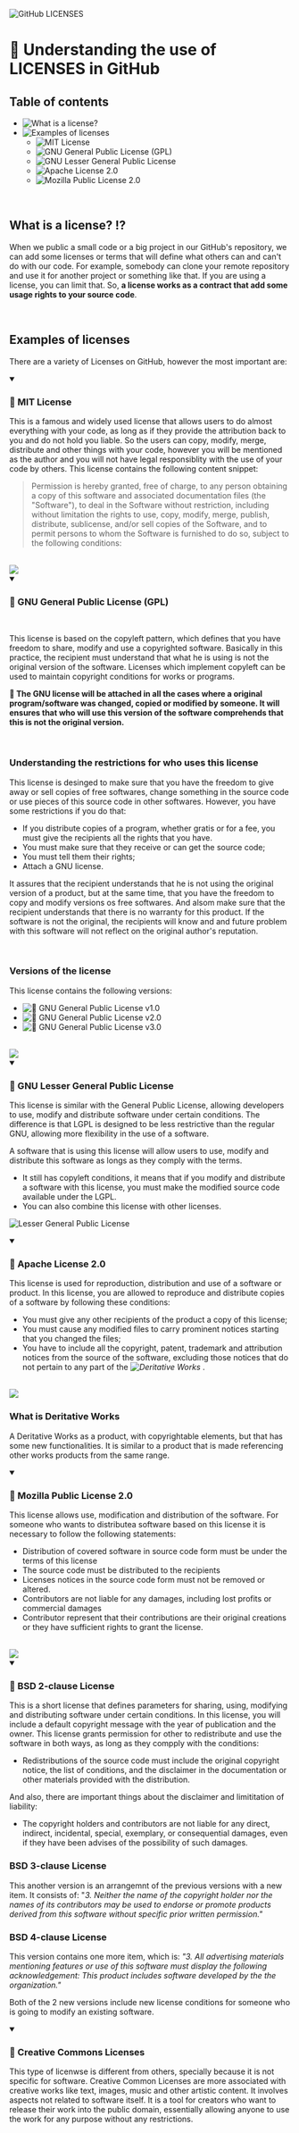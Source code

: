 ![GitHub LICENSES](https://github.com/paulo-xavier/uc10-documentation/blob/main/assets/github-licenses.png)

# 📇 Understanding the use of LICENSES in GitHub



## Table of contents

- ![What is a license?](#what-is-a-license-%EF%B8%8F)
-  ![Examples of licenses]()
    - ![MIT License]()
    - ![GNU General Public License (GPL)]()
    - ![GNU Lesser General Public License ]()
    - ![Apache License 2.0]()
    - ![Mozilla Public License 2.0]()
  




<br>

## What is a license? ⁉️

When we public a small code or a big project in our GitHub's repository, we can add some licenses or terms that will define what others can and can't do with our code. For example, somebody can clone your remote repository and use it for another project or something like that. If you are using a license, you can limit that. So, **a license works as a contract that add some usage rights to your source code**.  

<br>

## Examples of licenses
There are a variety of Licenses on GitHub, however the most important are:

<details open>
  
  <summary> <h3> 📝 MIT License </h3> </summary>

This is a famous and widely used license that allows users to do almost everything with your code, as long as if they provide the attribution back to you and do not hold you liable. So the users can copy, modify, merge, distribute and other things with your code, however you will be mentioned as the author and you will not have legal responsiblity with the use of your code by others. This license contains the following content snippet: 

<blockquote> 
Permission is hereby granted, free of charge, to any person obtaining
a copy of this software and associated documentation files (the
"Software"), to deal in the Software without restriction, including
without limitation the rights to use, copy, modify, merge, publish,
distribute, sublicense, and/or sell copies of the Software, and to
permit persons to whom the Software is furnished to do so, subject to
the following conditions:

</blockquote>

<br> 

<img src = "https://github.com/paulo-xavier/uc10-documentation/blob/main/assets/mit-license.png">

<br> 

</details>

<details open> 
<summary>  <h3> 📝 GNU General Public License (GPL) </h3></summary>

<br>

This license is based on the copyleft pattern, which defines that you have freedom to share, modify and use a copyrighted software. Basically in this practice, the recipient must understand that what he is using is not the original version of the software. Licenses which implement copyleft can be used to maintain copyright conditions for works or programs. 


<strong> 📌 The GNU license will be attached in all the cases where a original program/software was changed, copied or modified by someone. It will ensures that who will use this version of the software comprehends that this is not the original version. </strong>

<br>

### Understanding the restrictions for who uses this license 

This license is desinged to make sure that you have the freedom to give away or sell copies of free softwares, change something in the source code or use pieces of this source code in other softwares. 
However, you have some restrictions if you do that: 

- If you distribute copies of a program, whether gratis or for a fee, you must give the recipients all the rights that you have.
- You must make sure that they receive or can get the source code;
- You must tell them their rights;
- Attach a GNU license.

It assures that the recipient understands that he is not using the original version of a product, but at the same time, that you have the freedom to copy and modify versions os free softwares. And alsom make sure that the recipient understands that there is no warranty for this product. If the software is not the original, the recipients will know and and future problem with this software will not reflect on the original author's reputation. 

<br>

### Versions of the license 

This license contains the following versions:
- ![🔗 GNU General Public License v1.0](https://github.com/gogs/gogs/blob/main/conf/license/GNU%20General%20Public%20License%20v1.0)
- ![🔗 GNU General Public License v2.0](https://github.com/gogs/gogs/blob/main/conf/license/GNU%20General%20Public%20License%20v2.0)
- ![🔗 GNU General Public License v3.0](https://github.com/gogs/gogs/blob/main/conf/license/GNU%20General%20Public%20License%20v3.0)

<br>

<img src = "https://github.com/paulo-xavier/uc10-documentation/blob/main/assets/general-public-license.png">

</details>

<details open>
<summary>  <h3> 📝 GNU Lesser General Public License </h3></summary>

This license is similar with the General Public License, allowing developers to use, modify and distribute software under certain conditions. The difference is that LGPL is designed to be less restrictive than the regular GNU, allowing more flexibility in the use of a software. 

A software that is using this license will allow users to use, modify and distribute this software as longs as they comply with the terms. 

- It still has copyleft conditions, it means that if you modify and distribute a software with this license, you must make the modified source code available under the LGPL.
- You can also combine this license with other licenses. 

![Lesser General Public License](https://github.com/paulo-xavier/uc10-documentation/blob/main/assets/lgpl-license.png)


</details>

<details open> 

<summary> <h3> 📝 Apache License 2.0 </h3></summary>

This license is used for reproduction, distribution and use of a software or product. In this license, you are allowed to reproduce and distribute copies of a software by following these conditions: 

- You must give any other recipients of the product a copy of this license;
- You must cause any modified files to carry prominent notices starting that you changed the files;
- You have to include all the copyright, patent, trademark and attribution notices from the source of the software, excluding those notices that do not pertain to any part of the <em> ![Deritative Works]() </em>.

<br>

<img src = "https://github.com/paulo-xavier/uc10-documentation/blob/main/assets/apache-license.png" >

<br>


### What is Deritative Works 

A Deritative Works as a product, with copyrightable elements, but that has some new functionalities. It is similar to a product that is made referencing other works products from the same range. 

</details>

<details open> 

<summary> <h3> 📝 Mozilla Public License 2.0 </h3> </summary>

This license allows use, modification and distribution of the software. For someone who wants to distributea software based on this license it is necessary to follow the following statements:

- Distribution of covered software in source code form must be under the terms of this license
- The source code must be distributed to the recipients
- Licenses notices in the source code form must not be removed or altered. 
- Contributors are not liable for any damages, including lost profits or commercial damages
- Contributor represent that their contributions are their original creations or they have sufficient rights to grant the
license.

<br>


<img src = "https://github.com/paulo-xavier/uc10-documentation/blob/main/assets/mozilla-license.png">

</details>


<details open>
<summary> <h3> 📝 BSD 2-clause License </h3></summary>

This is a short license that defines parameters for sharing, using, modifying and distributing software under certain conditions. In this license, you will include a default copyright message with the year of publication and the owner. 
This license grants permission for other to redistribute and use the software in both ways, as long as they compply with the conditions:
- Redistributions of the source code must include the original copyright notice, the list of conditions, and the disclaimer in the documentation or other materials provided with the distribution.

And also, there are important things about the disclaimer and limititation of liability:
- The copyright holders and contributors are not liable for any direct, indirect, incidental, special, exemplary, or consequential damages, even if they have been advises of the possibility of such damages. 

### BSD 3-clause License

This another version is an arrangemnt of the previous versions with a new item. It consists of: "_3. Neither the name of the copyright holder nor the names of its contributors may be used to endorse or promote products derived from this software without specific prior written permission."_

### BSD 4-clause License 

This version contains one more item, which is: _"3. All advertising materials mentioning features or use of this software must display the following acknowledgement: This product includes software developed by the the organization."_

Both of the 2 new versions include new license conditions for someone who is going to modify an existing software. 
    
</details>

<details open> 
<summary> <h3> 📝 Creative Commons Licenses </h3></summary>

This type of licenwse is different from others, specially because it is not specific for software. Creative Common Licenses are more associated with creative works like text, images, music and other artistic content. It involves aspects not related to software itself. It is a tool for creators who want to release their work into the public domain, essentially allowing anyone to use the work for any purpose without any restrictions.

</details>
 
